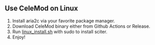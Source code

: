 ## Use CeleMod on Linux

1. Install aria2c via your favorite package manager.
2. Download CeleMod binary either from Github Actions or Release.
3. Run [linux_install.sh](./linux_install.sh) with sudo to install sciter.
4. Enjoy!